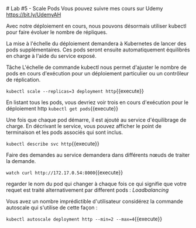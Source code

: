 # Lab #5 - Scale Pods
Vous pouvez suivre mes cours sur Udemy
https://bit.ly/UdemyAH

Avec notre déploiement en cours, nous pouvons désormais utiliser kubectl pour faire évoluer le nombre de répliques.

La mise à l'échelle du déploiement demandera à Kubernetes de lancer des pods supplémentaires. Ces pods seront ensuite automatiquement équilibrés en charge à l'aide du service exposé.

Tâche
L'échelle de commande kubectl nous permet d'ajuster le nombre de pods en cours d'exécution pour un déploiement particulier ou un contrôleur de réplication.

`kubectl scale --replicas=3 deployment http`{{execute}}

En listant tous les pods, vous devriez voir trois en cours d'exécution pour le déploiement http `kubectl get pods`{{execute}}

Une fois que chaque pod démarre, il est ajouté au service d'équilibrage de charge. En décrivant le service, vous pouvez afficher le point de terminaison et les pods associés qui sont inclus.

`kubectl describe svc http`{{execute}}

Faire des demandes au service demandera dans différents nœuds de traiter la demande.

`watch curl http://172.17.0.54:8000`{{execute}}

regarder le nom du pod qui changer à chaque fois ce qui signifie que votre requet est traité alternativement par different pods : _Loadbalancing_

Vous avez un nombre imprédictible d'utilisateur considérez la commande autoscale qui s'utilise de cette façon :

`kubectl autoscale deployment http --min=2 --max=4`{{execute}}
